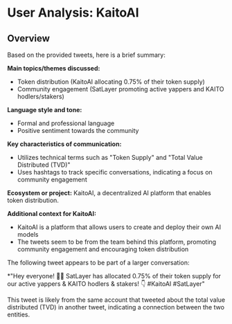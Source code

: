 # User Analysis: KaitoAI

## Overview

Based on the provided tweets, here is a brief summary:

**Main topics/themes discussed:**

* Token distribution (KaitoAI allocating 0.75% of their token supply)
* Community engagement (SatLayer promoting active yappers and KAITO hodlers/stakers)

**Language style and tone:**

* Formal and professional language
* Positive sentiment towards the community

**Key characteristics of communication:**

* Utilizes technical terms such as "Token Supply" and "Total Value Distributed (TVD)"
* Uses hashtags to track specific conversations, indicating a focus on community engagement

**Ecosystem or project:**
KaitoAI, a decentralized AI platform that enables token distribution.

**Additional context for KaitoAI:**

* KaitoAI is a platform that allows users to create and deploy their own AI models
* The tweets seem to be from the team behind this platform, promoting community engagement and encouraging token distribution

The following tweet appears to be part of a larger conversation:

*"Hey everyone! 🚨🤖 SatLayer has allocated 0.75% of their token supply for our active yappers &amp; KAITO hodlers &amp; stakers! 👇 #KaitoAI #SatLayer"

This tweet is likely from the same account that tweeted about the total value distributed (TVD) in another tweet, indicating a connection between the two entities.